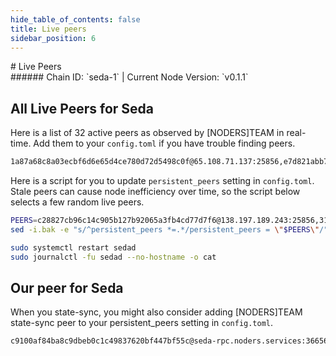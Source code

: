 ```yaml
---
hide_table_of_contents: false
title: Live peers
sidebar_position: 6
---
```


<div class="h1-with-icon icon-seda">
# Live Peers
</div>
###### Chain ID: `seda-1` | Current Node Version: `v0.1.1`

## All Live Peers for Seda
Here is a list of 32 active peers as observed by [NODERS]TEAM in real-time. Add them to your `config.toml` if you have trouble finding peers.

```bash
1a87a68c8a03ecbf6d6e65d4ce780d72d5498c0f@65.108.71.137:25856,e7d821abb79c167dd8e61f42d228eb5a21acff0c@65.21.20.51:16656,90252c9b8c0946cd68f1aa544fa523569fdb97b3@65.109.115.172:25856,4a8066ca98dc7e196f8b437217215459b32d0ae1@65.108.64.116:25856,3a9b2d046e57d9e4194a4a2e552651bc8b732ded@46.4.29.231:3000,13c7f894e0079c05646f064be44c8fc901583898@5.78.118.154:26656,f8846039206179880bdcaf371aa295f44f2af975@95.217.39.34:25856,d93bf904367aab865ea56d2d632db8fbb98caa5e@168.119.90.246:25856,31f54fbcf445a9d9286426be59a17a811dd63f84@18.133.231.208:26656,490ad5578e440efc926c92954870b7dd75a22843@213.246.39.138:21656,ebc272824924ea1a27ea3183dd0b9ba713494f83@195.3.220.73:26866,61cd71c112c195cae1aba2d30c5164d844b27079@93.159.130.37:36656,6e95a13efcc51b4be1ad2a69d5501a9ee7f5b957@142.132.248.34:25856,a3fbd8291f7d6a2170f7b1a0e10542b809fd43a1@195.201.106.166:25856,32aaa561eb4c2cf54f18b08e14b3c756eee44183@221.148.45.106:28656,a882f636076c6bcea8ed7346c6f1bd8a332dfe35@20.150.223.91:26656,890b794f718e6d679bdab4bb297d2ba0f4ea86d3@65.21.192.115:25856,d0e1f122c765c630e3fccfd833c6df3178bdf5a5@152.53.32.140:6656,fc319e170aea3e99c75eb411505bd0a6d938b4e2@109.199.127.16:25856,1a00b931ca6ad065ebb59b4047188c35c7247e5e@37.252.186.105:3000,ccc5411ab0875bd0a62dfe40c51e4b81b88de040@208.88.251.50:26656,d60b25fe2c523893a739b81dca99b2ecf571c8d8@65.108.101.109:25856,9ddefbf91e435aefb1bb6b91c6b9e4fe956c5572@52.59.208.227:26656,b985a3f2c968fefc6995a8088fb90d77b48702c2@88.198.65.44:25856,aa412fa9e8adc9794e26d6eafe4e887864dde595@51.210.223.72:25856,2e9ecccdeff4dc0e5e26cc9adf7ed6f46cc66833@65.108.234.137:25856,eb00a47530f8eb76e6ec19c1b0cbcd028e40a2dd@63.229.234.75:26656,55b28aabeb24938db6119fa5580159b1b6e5fc80@144.76.114.34:25856,d8483e560bea268ddf8c1176b44571f6c09b9535@94.130.35.35:19656,d9bfa29e0cf9c4ce0cc9c26d98e5d97228f93b0b@37.27.61.38:17356,3b9507b1613a8f3b09b640160272ca48f8ecdbfe@161.97.170.39:26656,c28827cb96c14c905b127b92065a3fb4cd77d7f6@138.197.189.243:25856
```

Here is a script for you to update `persistent_peers` setting in `config.toml`. Stale peers can cause node inefficiency over time, so the script below selects a few random live peers.

```bash
PEERS=c28827cb96c14c905b127b92065a3fb4cd77d7f6@138.197.189.243:25856,31f54fbcf445a9d9286426be59a17a811dd63f84@18.133.231.208:26656,6e95a13efcc51b4be1ad2a69d5501a9ee7f5b957@142.132.248.34:25856,d93bf904367aab865ea56d2d632db8fbb98caa5e@168.119.90.246:25856,890b794f718e6d679bdab4bb297d2ba0f4ea86d3@65.21.192.115:25856
sed -i.bak -e "s/^persistent_peers *=.*/persistent_peers = \"$PEERS\"/" ~/.sedad/config/config.toml

sudo systemctl restart sedad
sudo journalctl -fu sedad --no-hostname -o cat
```

## Our peer for Seda
When you state-sync, you might also consider adding [NODERS]TEAM state-sync peer to your persistent_peers setting in `config.toml`.

```bash
c9100af84ba8c9dbeb0c1c49837620bf447bf55c@seda-rpc.noders.services:36656
```
